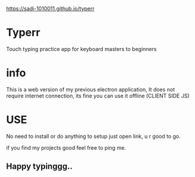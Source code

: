 

https://sadi-1010011.github.io/typerr

# Typerr
Touch typing practice app for keyboard masters to beginners 

# info
This is a web version of my previous electron application,
It does not require internet connection, its fine you can use it offline
(CLIENT SIDE JS)

# USE
No need to install or do anything to setup just open link, u r good to go.

if you find my projects good feel free to ping me.

## Happy typinggg..
